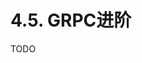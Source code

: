 # 4.5. GRPC进阶

TODO

<!--

中间件/panic捕获/rest/参数认证

swagger 文档

--

外网如何访问内网的rpc服务

隐喻：让客服主动打电话给我，然后我反映问题，让客服解决问题

grpc无法定制协议，只能时http2，但是流特性

bet/rpc on grpc

掉线，心跳？有必要吗

-->
